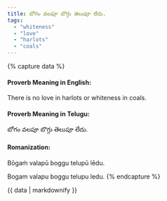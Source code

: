```yaml
---
title: బోగం వలపూ బొగ్గు తెలుపూ లేదు.
tags:
  - "whiteness"
  - "love"
  - "harlots"
  - "coals"
---
```


{% capture data %}
#### Proverb Meaning in English:
There is no love in harlots or whiteness in coals.

#### Proverb Meaning in Telugu:
బోగం వలపూ బొగ్గు తెలుపూ లేదు.

#### Romanization:
Bōgaṁ valapū boggu telupū lēdu.

Bogam valapu boggu telupu ledu.
{% endcapture %}

{{ data | markdownify }}

